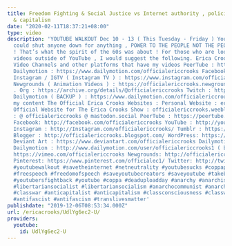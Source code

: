```yaml
---
title: Freedom Fighting & Social Justice vs Internet authority , policing , censorship
  & capitalism
date: "2020-02-11T18:37:21+08:00"
type: video
description: 'YOUTUBE WALKOUT Dec 10 - 13 ( This Tuesday - Friday ) YouTube / COPPA
  could shut anyone down for anything , POWER TO THE PEOPLE NOT THE PEOPLE IN POWER
  ! That’s what the spirit of the 60s was about ! For those who are looking for my
  videos outside of YouTube , I would suggest the following. Erica Crooks non-YouTube
  Video Channels and other platforms that have my videos PeerTube : https://peertube.dk/video-channels/officialericcrooks1/videos
  Dailymotion : https://www.dailymotion.com/officialericcrooks Facebook Videos : https://www.facebook.com/pg/officialericcrooks/videos/
  Instagram / IGTV ( Instagram TV ) : https://www.instagram.com/officialericcrooks/channel/
  Newgrounds ( Animation Videos ) : https://officialericcrooks.newgrounds.com Archive
  . Org : https://archive.org/details/@officialericcrooks Twitch : https://www.twitch.tv/officialericcrooks
  Dailymotion ( BACKUP ) : https://www.dailymotion.com/officialericcrooks1 And for
  my content The Official Erica Crooks Websites : Personal Website : ericacrooks.weebly.com
  Official Website for The Erica Crooks Show : officialericcrooks.weebly.com Mastodon
  : @ officialericcrooks @ mastodon.social PeerTube : https://peertube.dk/accounts/officialericcrooks/video-channels
  Facebook: http://facebook.com/officialericcrooks YouTube : http://youtube.com/user/officialericcrooks
  Instagram : http://Instagram.com/officialericcrooks/ Tumblr : https://officialericcrooks.tumblr.com/
  Blogger : http://officialericcrooks.blogspot.com/ WordPress: https://officialericcrooks.wordpress.com
  Deviant Art : https://www.deviantart.com/officialericcrooks Dailymotion : http://www.dailymotion.com/user/officialericcrooks
  Dailymotion : http://www.dailymotion.com/user/officialericcrooks1 ( backup ) Vimeo:
  https://vimeo.com/officialericcrooks Newgrounds: http://officialericcrooks.newgrounds.com
  Pinterest: https://www.pinterest.com/officialec1/ Twitter: http://twitter.com/crooks_erica
  #youtubewalkout #savetheinternet #netneutrality #youtubesucks #coppapocalypse #COPPAIsCensorship
  #freespeech #freedomofspeech #saveyoutubecreators #saveyoutube #takebackyoutube
  #youtubersfightback #youtube #coppa #deaduploadday #anarchy #anarchist #anarchism
  #libertariansocialist #libertariansocialism #anarchocommunist #anarchocommunism
  #classwar #anticapitalist #anticapitalism #classconsciousness #classwar #antifa
  #antifascist #antifascism #translivesmatter'
publishdate: "2019-12-06T08:53:34.000Z"
url: /ericacrooks/UdlYg6ec2-U/
providers:
  youtube:
    id: UdlYg6ec2-U
---
```

